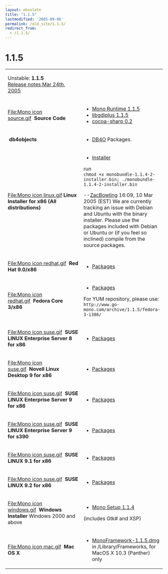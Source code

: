 ```yaml
---
layout: obsolete
title: "1.1.5"
lastmodified: '2005-09-06'
permalink: /old_site/1.1.5/
redirect_from:
  - /1.1.5/
---
```


1.1.5
=====

<table>
<col width="50%" />
<col width="50%" />
<tbody>
<tr class="odd">
<td align="left"><p>Unstable: <strong>1.1.5</strong><br /> <a href="http://go-mono.com/archive/1.1.5">Release notes Mar 24th, 2005</a></p></td>
<td align="left"></td>
</tr>
<tr class="even">
<td align="left"><p><a href="/index.php?title=Special:Upload&amp;wpDestFile=Mono_icon_source.gif" title="File:Mono icon source.gif">File:Mono icon source.gif</a>  <strong>Source Code</strong></p></td>
<td align="left"><ul>
<li><a href="http://www.go-mono.com/archive/1.1.5/mono-1.1.5.tar.gz">Mono Runtime 1.1.5</a></li>
<li><a href="http://www.go-mono.com/archive/1.1.5/libgdiplus-1.1.5.tar.gz">libgdiplus 1.1.5</a></li>
<li><a href="http://www.go-mono.com/archive/1.1.4/cocoa-sharp-0.2.tgz">cocoa-sharp 0.2</a></li>
</ul></td>
</tr>
<tr class="odd">
<td align="left"><p> <strong>db4objects</strong></p></td>
<td align="left"><ul>
<li><a href="{{site.github.url}}/old_site/DB4O" title="DB4O">DB4O</a> Packages.</li>
</ul></td>
</tr>
<tr class="even">
<td align="left"><p><a href="/index.php?title=Special:Upload&amp;wpDestFile=Mono_icon_linux.gif" title="File:Mono icon linux.gif">File:Mono icon linux.gif</a> <strong>Linux Installer for x86 (All distributions)</strong></p></td>
<td align="left"><ul>
<li><a href="http://www.go-mono.com/archive/1.1.4/installer/monobundle-1.1.4-2-installer.bin">Installer</a></li>
</ul>
<p>run<br /> <code>chmod +x monobundle-1.1.4-2-installer.bin; ./monobundle-1.1.4-2-installer.bin</code></p>
<p>--<a href="{{site.github.url}}/old_site/User:ZacBowling" title="User:ZacBowling">ZacBowling</a> 16:09, 10 Mar 2005 (EST) We are currently tracking an issue with Debian and Ubuntu with the binary installer. Please use the packages included with Debian or Ubuntu or (if you feel so inclined) compile from the source packages.</p></td>
</tr>
<tr class="odd">
<td align="left"><p><a href="/index.php?title=Special:Upload&amp;wpDestFile=Mono_icon_redhat.gif" title="File:Mono icon redhat.gif">File:Mono icon redhat.gif</a>  <strong>Red Hat 9.0/x86</strong></p></td>
<td align="left"><ul>
<li><a href="http://www.go-mono.com/archive/1.1.5/redhat-9-i386">Packages</a></li>
</ul></td>
</tr>
<tr class="even">
<td align="left"><p><a href="/index.php?title=Special:Upload&amp;wpDestFile=Mono_icon_redhat.gif" title="File:Mono icon redhat.gif">File:Mono icon redhat.gif</a>  <strong>Fedora Core 3/x86</strong></p></td>
<td align="left"><ul>
<li><a href="http://www.go-mono.com/archive/1.1.5/fedora-3-i386">Packages</a></li>
</ul>
<p>For YUM repository, please use: <br /> <code>http://www.go-mono.com/archive/1.1.5/fedora-3-i386/</code></p></td>
</tr>
<tr class="odd">
<td align="left"><p><a href="/index.php?title=Special:Upload&amp;wpDestFile=Mono_icon_suse.gif" title="File:Mono icon suse.gif">File:Mono icon suse.gif</a>  <strong>SUSE LINUX Enterprise Server 8 for x86</strong></p></td>
<td align="left"><ul>
<li><a href="http://www.go-mono.com/archive/1.1.5/sles-8-i386/">Packages</a></li>
</ul></td>
</tr>
<tr class="even">
<td align="left"><p><a href="/index.php?title=Special:Upload&amp;wpDestFile=Mono_icon_suse.gif" title="File:Mono icon suse.gif">File:Mono icon suse.gif</a>  <strong>Novell Linux Desktop 9 for x86</strong></p></td>
<td align="left"><ul>
<li><a href="http://www.go-mono.com/archive/1.1.5/nld-9-i586/">Packages</a></li>
</ul></td>
</tr>
<tr class="odd">
<td align="left"><p><a href="/index.php?title=Special:Upload&amp;wpDestFile=Mono_icon_suse.gif" title="File:Mono icon suse.gif">File:Mono icon suse.gif</a>  <strong>SUSE LINUX Enterprise Server 9 for x86</strong></p></td>
<td align="left"><ul>
<li><a href="http://www.go-mono.com/archive/1.1.5/sles-9-i586/">Packages</a></li>
</ul></td>
</tr>
<tr class="even">
<td align="left"><p><a href="/index.php?title=Special:Upload&amp;wpDestFile=Mono_icon_suse.gif" title="File:Mono icon suse.gif">File:Mono icon suse.gif</a>  <strong>SUSE LINUX Enterprise Server 9 for s390</strong></p></td>
<td align="left"><ul>
<li><a href="http://www.go-mono.com/archive/1.1.5/sles-9-s390/">Packages</a></li>
</ul></td>
</tr>
<tr class="odd">
<td align="left"><p><a href="/index.php?title=Special:Upload&amp;wpDestFile=Mono_icon_suse.gif" title="File:Mono icon suse.gif">File:Mono icon suse.gif</a>  <strong>SUSE LINUX 9.1 for x86</strong></p></td>
<td align="left"><ul>
<li><a href="http://www.go-mono.com/archive/1.1.5/suse-91-i586/">Packages</a></li>
</ul></td>
</tr>
<tr class="even">
<td align="left"><p><a href="/index.php?title=Special:Upload&amp;wpDestFile=Mono_icon_suse.gif" title="File:Mono icon suse.gif">File:Mono icon suse.gif</a>  <strong>SUSE LINUX 9.2 for x86</strong></p></td>
<td align="left"><ul>
<li><a href="http://www.go-mono.com/archive/1.1.5/suse-92-i586/">Packages</a></li>
</ul></td>
</tr>
<tr class="odd">
<td align="left"><p><a href="/index.php?title=Special:Upload&amp;wpDestFile=Mono_icon_windows.gif" title="File:Mono icon windows.gif">File:Mono icon windows.gif</a>  <strong>Windows Installer</strong> Windows 2000 and above</p></td>
<td align="left"><ul>
<li><a href="http://www.go-mono.com/archive/1.1.4/windows/mono-1.1.4-gtksharp-1.9.2-win32-0.2.exe">Mono Setup 1.1.4</a></li>
</ul>
<p>(includes Gtk# and XSP)</p></td>
</tr>
<tr class="even">
<td align="left"><p><a href="/index.php?title=Special:Upload&amp;wpDestFile=Mono_icon_mac.gif" title="File:Mono icon mac.gif">File:Mono icon mac.gif</a>  <strong>Mac OS X</strong></p></td>
<td align="left"><ul>
<li><a href="http://www.go-mono.com/archive/1.1.5/macos/MonoFramework-1.1.5.dmg">MonoFramework-1.1.5.dmg</a> in /Library/Frameworks, for MacOS X 10.3 (Panther) only</li>
</ul></td>
</tr>
</tbody>
</table>



